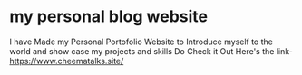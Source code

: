 # my personal blog website
I have Made my Personal Portofolio Website to Introduce myself to the world and show case my projects and skills Do Check it Out 
Here's the link- https://www.cheematalks.site/
